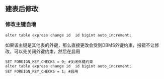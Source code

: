 ## 建表后修改

### 修改主键自增

```mysql
alter table express change id  id bigint auto_increment;
```

如果该主键是其他表的外键，那么直接更改会受到DBMS外键约束，报错不让修改，可以先关闭外键约束，然后在启用

```mysql
SET FOREIGN_KEY_CHECKS = 0; #关闭外键约束
alter table express change id  id bigint auto_increment;
SET FOREIGN_KEY_CHECKS = 1; #启用
```

